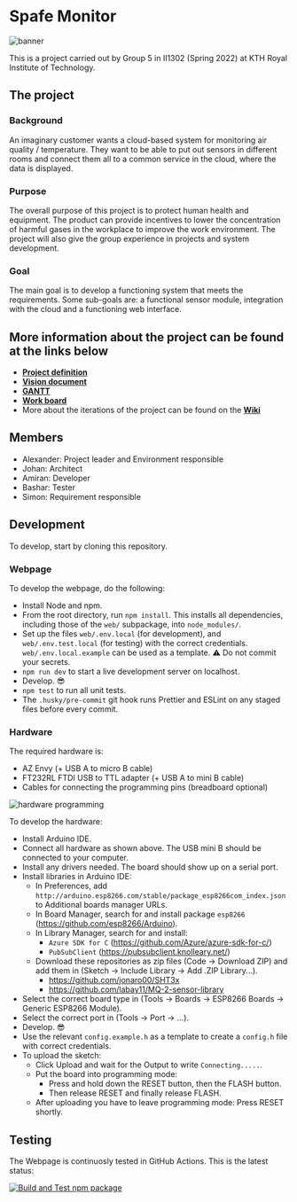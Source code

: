 # Spafe Monitor

![banner](https://user-images.githubusercontent.com/102171209/166430504-dea80430-5dd3-43c8-a817-027d7ee5a799.jpeg)

This is a project carried out by Group 5 in II1302 (Spring 2022) at KTH Royal Institute of Technology.

## The project

### Background

An imaginary customer wants a cloud-based system for monitoring air quality / temperature. They want to be able to put out sensors in different rooms and connect them all to a common service in the cloud, where the data is displayed.

### Purpose

The overall purpose of this project is to protect human health and equipment. The product can provide incentives to lower the concentration of harmful gases in the workplace to improve the work environment.
The project will also give the group experience in projects and system development.

### Goal

The main goal is to develop a functioning system that meets the requirements. Some sub-goals are: a functional sensor module, integration with the cloud and a functioning web interface.

## More information about the project can be found at the links below

- [**Project definition**](https://docs.google.com/document/d/1rXNqcs8TPbTrrVb3CHk2G23qbBTXSn_r/edit?usp=sharing&ouid=116612736843125590387&rtpof=true&sd=true)
- [**Vision document**](https://docs.google.com/document/d/1SJ3QUOX1WJSA_hTGWOLoi91-rVT0jSy1/edit?usp=sharing&ouid=116612736843125590387&rtpof=true&sd=true)
- [**GANTT**](https://docs.google.com/spreadsheets/d/1jiP1j_vhUTtjraDfo97tL9Ur1a-9HIi9/edit?usp=sharing&ouid=116612736843125590387&rtpof=true&sd=true)
- [**Work board**](https://lucid.app/lucidchart/6948f29b-8651-49a3-b143-13c3a75f0af6/edit?invitationId=inv_3b2fd53b-1783-43ff-a65f-f7bd058c15f3)
- More about the iterations of the project can be found on the [**Wiki**](https://github.com/jonaro00/II1302/wiki)

## Members

- Alexander: Project leader and Environment responsible
- Johan: Architect
- Amiran: Developer
- Bashar: Tester
- Simon: Requirement responsible

## Development

To develop, start by cloning this repository.

### Webpage

To develop the webpage, do the following:

- Install Node and npm.
- From the root directory, run `npm install`. This installs all dependencies, including those of the `web/` subpackage, into `node_modules/`.
- Set up the files `web/.env.local` (for development), and `web/.env.test.local` (for testing) with the correct credentials. `web/.env.local.example` can be used as a template. ⚠ Do not commit your secrets.
- `npm run dev` to start a live development server on localhost.
- Develop. 😎
- `npm test` to run all unit tests.
- The `.husky/pre-commit` git hook runs Prettier and ESLint on any staged files before every commit.

### Hardware

The required hardware is:

- AZ Envy (+ USB A to micro B cable)
- FT232RL FTDI USB to TTL adapter (+ USB A to mini B cable)
- Cables for connecting the programming pins (breadboard optional)

![hardware programming](https://user-images.githubusercontent.com/102171209/169543060-1fcd0bf5-5d8a-4af6-afde-b08cfbedcf28.jpeg)

To develop the hardware:

- Install Arduino IDE.
- Connect all hardware as shown above. The USB mini B should be connected to your computer.
- Install any drivers needed. The board should show up on a serial port.
- Install libraries in Arduino IDE:
  - In Preferences, add `http://arduino.esp8266.com/stable/package_esp8266com_index.json` to Additional boards manager URLs.
  - In Board Manager, search for and install package `esp8266` (<https://github.com/esp8266/Arduino>).
  - In Library Manager, search for and install:
    - `Azure SDK for C` (<https://github.com/Azure/azure-sdk-for-c/>)
    - `PubSubClient` (<https://pubsubclient.knolleary.net/>)
  - Download these repositories as zip files (Code -> Download ZIP) and add them in (Sketch -> Include Library -> Add .ZIP Library...).
    - <https://github.com/jonaro00/SHT3x>
    - <https://github.com/labay11/MQ-2-sensor-library>
- Select the correct board type in (Tools -> Boards -> ESP8266 Boards -> Generic ESP8266 Module).
- Select the correct port in (Tools -> Port -> ...).
- Develop. 😎
- Use the relevant `config.example.h` as a template to create a `config.h` file with correct credentials.
- To upload the sketch:
  - Click Upload and wait for the Output to write `Connecting.....`.
  - Put the board into programming mode:
    - Press and hold down the RESET button, then the FLASH button.
    - Then release RESET and finally release FLASH.
  - After uploading you have to leave programming mode: Press RESET shortly.

## Testing

The Webpage is continuosly tested in GitHub Actions. This is the latest status:

[![Build and Test npm package](https://github.com/jonaro00/II1302/actions/workflows/test.yml/badge.svg)](https://github.com/jonaro00/II1302/actions/workflows/test.yml)
